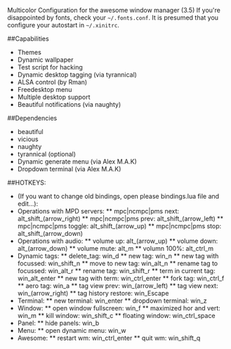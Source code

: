 Multicolor Configuration for the awesome window manager (3.5)
If you're disappointed by fonts, check your `~/.fonts.conf`. 
It is presumed that you configure your autostart in `~/.xinitrc`.

##Capabilities
* Themes
* Dynamic wallpaper
* Test script for hacking
* Dynamic desktop tagging (via tyrannical)
* ALSA control (by Rman)
* Freedesktop menu
* Multiple desktop support
* Beautiful notifications (via naughty)

##Dependencies
* beautiful
* vicious
* naughty
* tyrannical (optional)
* Dynamic generate menu (via Alex M.A.K)
* Dropdown terminal (via Alex M.A.K)

##HOTKEYS:
* (If you want to change old bindings, open please bindings.lua file and edit...):
* Operations with MPD servers:
	** mpc|ncmpc|pms next:     alt_shift_(arrow_right)
	** mpc|ncmpc|pms prev:     alt_shift_(arrow_left)
	** mpc|ncmpc|pms toggle:   alt_shift_(arrow_up)
	** mpc|ncmpc|pms stop:     alt_shift_(arrow_down)
* Operations with audio:
	** volume up:              alt_(arrow_up)
	** volume down:            alt_(arrow_down)
	** volume mute:            alt_m
	** volumn 100%:            alt_ctrl_m
* Dynamic tags:
	** delete_tag:             win_d
	** new tag:                win_n
	** new tag with focussed:  win_shift_n
	** move to new tag:        win_alt_n
	** rename tag to focussed: win_alt_r
	** rename tag:             win_shift_r
	** term in current  tag:   win_alt_enter
	** new tag with term:      win_ctrl_enter
	** fork tag:               win_ctrl_f
	** aero tag:               win_a
	** tag view prev:          win_(arrow_left)
	** tag view next:          win_(arrow_right)
	** tag history restore:    win_Escape
* Terminal:
	** new terminal:           win_enter
	** dropdown terminal:      win_z
* Window:
	** open window fullscreen: win_f
	** maximized hor and vert: win_m
	** kill window:            win_shift_c
	** floating window:        win_ctrl_space
* Panel:
	** hide panels:            win_b
* Menu:
	** open dynamic menu:      win_w
* Awesome:
	** restart wm:             win_ctrl_enter
	** quit wm:                win_shift_q